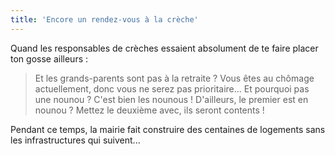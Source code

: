 ```yaml
---
title: 'Encore un rendez-vous à la crèche'
---
```


Quand les responsables de crèches essaient absolument de te faire placer ton
gosse ailleurs :

> Et les grands-parents sont pas à la retraite ? Vous êtes au chômage
> actuellement, donc vous ne serez pas prioritaire... Et pourquoi pas une nounou
> ? C'est bien les nounous ! D'ailleurs, le premier est en nounou ? Mettez le
> deuxième avec, ils seront contents !

Pendant ce temps, la mairie fait construire des centaines de logements sans les
infrastructures qui suivent...
